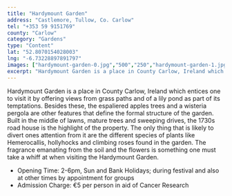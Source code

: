 ```yaml
---
title: "Hardymount Garden"
address: "Castlemore, Tullow, Co. Carlow"
tel: "+353 59 9151769"
county: "Carlow"
category: "Gardens"
type: "Content"
lat: "52.8070154028003"
lng: "-6.73228897891797"
images: ["hardymount-garden-0.jpg","500","250","hardymount-garden-1.jpg","333","500","hardymount-garden-2.jpg","262","206","hardymount-garden-3.jpg","400","266"]
excerpt: "Hardymount Garden is a place in County Carlow, Ireland which entices one to visit it by offering views from grass paths and of a lily pond as part of..."
---
```

<p>Hardymount Garden is a place in County Carlow, Ireland which entices one to visit it by offering views from grass paths and of a lily pond as part of its temptations. Besides these, the espaliered apples trees and a wisteria pergola are other features that define the formal structure of the garden. Built in the middle of lawns, mature trees and sweeping drives, the 1730s road house is the highlight of the property. The only thing that is likely to divert ones attention from it are the different species of plants like Hemerocallis, hollyhocks and climbing roses found in the garden. The fragrance emanating from the soil and the flowers is something one must take a whiff at when visiting the Hardymount Garden.</p>  
    <ul> 
        <li>Opening Time: 2-6pm, Sun and Bank Holidays; during festival and also at other times by appointment for groups </li> 
        <li>Admission Charge: &euro;5 per person in aid of Cancer Research </li> </ul>